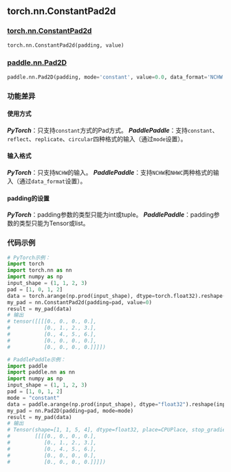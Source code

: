 ## torch.nn.ConstantPad2d
### [torch.nn.ConstantPad2d](https://pytorch.org/docs/stable/generated/torch.nn.ConstantPad2d.html?highlight=pad#torch.nn.ConstantPad2d)
```python
torch.nn.ConstantPad2d(padding, value)
```

### [paddle.nn.Pad2D](https://www.paddlepaddle.org.cn/documentation/docs/zh/api/paddle/nn/Pad2D_cn.html#pad2d)
```python
paddle.nn.Pad2D(padding, mode='constant', value=0.0, data_format='NCHW', name=None)
```

### 功能差异

#### 使用方式
***PyTorch***：只支持`constant`方式的Pad方式。
***PaddlePaddle***：支持`constant`、`reflect`、`replicate`、`circular`四种格式的输入（通过`mode`设置）。

#### 输入格式
***PyTorch***：只支持`NCHW`的输入。
***PaddlePaddle***：支持`NCHW`和`NHWC`两种格式的输入（通过`data_format`设置）。

#### padding的设置
***PyTorch***：padding参数的类型只能为int或tuple。
***PaddlePaddle***：padding参数的类型只能为Tensor或list。


### 代码示例
``` python
# PyTorch示例：
import torch
import torch.nn as nn
import numpy as np
input_shape = (1, 1, 2, 3)
pad = [1, 0, 1, 2]
data = torch.arange(np.prod(input_shape), dtype=torch.float32).reshape(input_shape) + 1
my_pad = nn.ConstantPad2d(padding=pad, value=0)
result = my_pad(data)
# 输出
# tensor([[[[0., 0., 0., 0.],
#           [0., 1., 2., 3.],
#           [0., 4., 5., 6.],
#           [0., 0., 0., 0.],
#           [0., 0., 0., 0.]]]])
```

``` python
# PaddlePaddle示例：
import paddle
import paddle.nn as nn
import numpy as np
input_shape = (1, 1, 2, 3)
pad = [1, 0, 1, 2]
mode = "constant"
data = paddle.arange(np.prod(input_shape), dtype="float32").reshape(input_shape) + 1
my_pad = nn.Pad2D(padding=pad, mode=mode)
result = my_pad(data)
# 输出
# Tensor(shape=[1, 1, 5, 4], dtype=float32, place=CPUPlace, stop_gradient=True,
#        [[[[0., 0., 0., 0.],
#           [0., 1., 2., 3.],
#           [0., 4., 5., 6.],
#           [0., 0., 0., 0.],
#           [0., 0., 0., 0.]]]])
```

